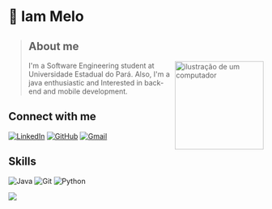 # 🦑 Iam Melo

> ## About me
> <img src="https://github.com/iammelo68/iamb/blob/main/file.png?raw=true" alt="ilustração de um computador" min-width="175px" max-width="175px" width="175px" align="right">
> I'm a Software Engineering student at Universidade Estadual do Pará. Also, I'm a java enthusiastic and Interested in back-end and mobile development.



## Connect with me
[![LinkedIn](https://img.shields.io/badge/LinkedIn-0077B5?style=for-the-badge&logo=linkedin&logoColor=white)](https://br.linkedin.com/in/iam-melo-0a260220a) [![GitHub](https://img.shields.io/badge/GitHub-100000?style=for-the-badge&logo=github&logoColor=white)](https://github.com/iammelo68) [![Gmail](https://img.shields.io/badge/Gmail-333333?style=for-the-badge&logo=gmail&logoColor=red)](mailto:iams.melo06@gmail.com) 

## Skills
![Java](https://img.shields.io/badge/java-%23ED8B00.svg?style=for-the-badge&logo=openjdk&logoColor=white) ![Git](https://img.shields.io/badge/GIT-E44C30?style=for-the-badge&logo=git&logoColor=white) ![Python](https://img.shields.io/badge/python-3670A0?style=for-the-badge&logo=python&logoColor=ffdd54)


![](https://komarev.com/ghpvc/?username=iammelo68&color=006bed) 

